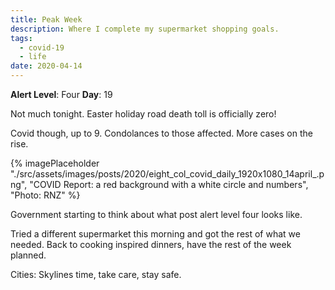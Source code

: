 ```yaml
---
title: Peak Week
description: Where I complete my supermarket shopping goals.
tags:
  - covid-19
  - life
date: 2020-04-14
---
```


**Alert Level**: Four
**Day**: 19

Not much tonight. Easter holiday road death toll is officially zero! 

Covid though, up to 9. Condolances to those affected. More cases on the rise. 

{% imagePlaceholder "./src/assets/images/posts/2020/eight_col_covid_daily_1920x1080_14april_.png", "COVID Report: a red background with a white circle and numbers", "Photo: RNZ" %}

Government starting to think about what post alert level four looks like.

Tried a different supermarket this morning and got the rest of what we needed. Back to cooking inspired dinners, have the rest of the week planned.

Cities: Skylines time, take care, stay safe.